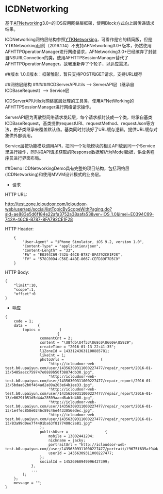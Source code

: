 # ICDNetworking
基于[AFNetworking](https://github.com/AFNetworking/AFNetworking)3.0+的iOS应用网络层框架，使用Block方式向上层传递请求结果。

ICDNetworking网络层结构参照[YTKNetworking](https://github.com/yuantiku/YTKNetwork)，可看作是它的精简版，但是YTKNetworking目前（2016.1.14）不支持AFNetworking3.0+版本，仍然使用AFHTTPOperationManager进行网络请求，AFNetworking3.0+已经摈弃了封装自NSURLConnetion的类，使用AFHTTPSessionManager替代了AFHTTPOperationManager。故我重新弄了个轮子，以适应需求。

##版本
1.0.0版本：框架雏形，暂只支持POST和GET请求，支持URL缓存

##网络层结构
######ICDServerAPIUtils --> ServerAPI层（继承自ICDBaseRequest）--> Service层

ICDServerAPIUtils为网络底层处理的工具类，使用AFNetWorking的AFHTTPSessionManager进行网络请求操作。

ServerAPI层为离散型网络请求发起层，每个请求都封装成一个类，继承自基类ICDBaseRequest，基类提供requestURI、requestMethod、requestJson等方法，由子类继承来覆盖默认值。基类同时封装好了URL缓存逻辑，提供URL缓存对象供外部调用。

Service层按功能模块调用API，把同一个功能模块的相关API放到同一个Service里进行操作，同时把API请求获取的Response数据解析为Model数据，供业务程序员进行界面布局。

##Demo
ICDNetworkingDemo具有完整的项目结构，包括网络层(ICDNetworking)和使用MVVM设计模式的业务层。

- 请求

HTTP URL:
>
http://test.zone.icloudoor.com/icloudoor-web/user/api/social/listTopicByScopeWithPaging.do?sid=ae883e5d6f184e22afa3752a38aafa53&ver=iOS_1.0&imei=E0394C69-742A-46C8-B787-8FA792CE1F28


HTTP Header:

```
    {
    	"User-Agent" = "iPhone Simulator, iOS 9.2, version 1.0",
    	"Content-Type" = "application/json",
    	"Content-Length" = "33",
    	"FA" = "E0394C69-742A-46C8-B787-8FA792CE1F28",
    	"FV" = "578C00D4-C56E-44BE-8667-CEFD89F7D5C0"
    }
```



HTTP Body:

```
{
	"limit":10,
	"scope":1,
	"offset":0
}
```

- 响应


```
{
    code = 1;
    data =     {
        topics =         (
                        {
                commentCnt = 2;
                content = "\U8fdb\U4f53\U68c0\U660e\U5929";
                createTime = "2016-01-13 22:41:35";
                l1ZoneId = 14331243631100885781;
                likeCnt = 1;
                photoUrls =                 (
                    "http://icloudoor-web-test.b0.upaiyun.com/user/14356309311000227477/repair_report/2016-01-13/5485aecc759747e0889b50f38874db30.jpg",
                    "http://icloudoor-web-test.b0.upaiyun.com/user/14356309311000227477/repair_report/2016-01-13/5bdaa62b0f464ad2a09a203e64b1ee33.jpg",
                    "http://icloudoor-web-test.b0.upaiyun.com/user/14356309311000227477/repair_report/2016-01-13/e0629f051d5d44a28509aacd8ab1d408.jpg",
                    "http://icloudoor-web-test.b0.upaiyun.com/user/14356309311000227477/repair_report/2016-01-13/1e4fec858e0246c89c46e4433056edec.jpg",
                    "http://icloudoor-web-test.b0.upaiyun.com/user/14356309311000227477/repair_report/2016-01-13/83a99d0ee7f4401ba63f8177400c2e81.jpg"
                );
                publishUser =                 {
                    mobile = 13802441204;
                    nickname = jacky;
                    portraitUrl = "http://icloudoor-web-test.b0.upaiyun.com//user/14356309311000227477/portrait/f9675f635af94d4dab979225b496636b.jpg";
                    userId = 14356309311000227477;
                };
                socialId = 14526960949996427399;
            },
            ...
        );
    };
    message = "";
}
```
